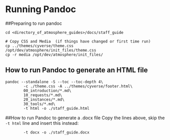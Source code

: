 # Running Pandoc

##Preparing to run pandoc

```
cd <directory_of_atmosphere_guides>/docs/staff_guide

# Copy CSS and Media  (if things have changed or first time run)
cp ../themes/cyverse/theme.css /opt/dev/atmosphere/init_files/theme.css
cp -r media /opt/dev/atmosphere/init_files/
```


## How to run Pandoc to generate an HTML file
```
pandoc --standalone -S --toc --toc-depth 4\
        -c ./theme.css -A ../themes/cyverse/footer.html\
        00_introduction/*.md\
        10_requests/*.md\
        20_instances/*.md\
        30_tools/*.md\
        -t html -o ./staff_guide.html
```

##How to run Pandoc to generate a .docx file
Copy the lines above, skip the `-t html` line and insert this instead:

```
        -t docx -o ./staff_guide.docx
```

